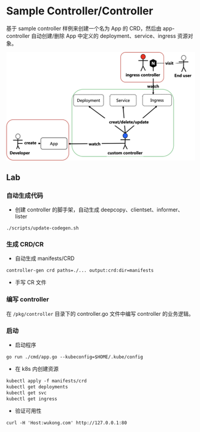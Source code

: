 # Sample Controller/Controller

基于 sample controller 样例来创建一个名为 App 的 CRD，然后由 app-controller 自动创建/删除 App 中定义的 deployment、service、ingress 资源对象。

<img src="figures/image-20220912133710917.png" alt="image-20220912133710917" style="zoom:50%;" />

## Lab

### 自动生成代码


- 创建 controller 的脚手架，自动生成 deepcopy、clientset、informer、lister

```shell
./scripts/update-codegen.sh
```

### 生成 CRD/CR

- 自动生成 manifests/CRD

```shell
controller-gen crd paths=./... output:crd:dir=manifests 
```


- 手写 CR 文件

### 编写 controller

在 `/pkg/controller` 目录下的 controller.go 文件中编写 controller 的业务逻辑。

### 启动


- 启动程序

```shell
go run ./cmd/app.go --kubeconfig=$HOME/.kube/config 
```

- 在 k8s 内创建资源

```shell
kubectl apply -f manifests/crd
kubectl get deployments
kubectl get svc
kubectl get ingress
```

- 验证可用性

```shell
curl -H 'Host:wukong.com' http://127.0.0.1:80
```

